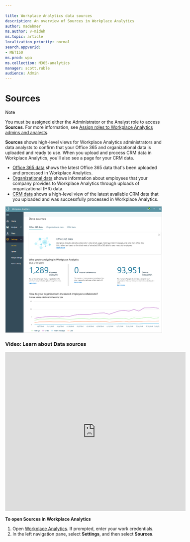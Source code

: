 ```yaml
---

title: Workplace Analytics data sources
description: An overview of Sources in Workplace Analytics 
author: madehmer
ms.author: v-mideh
ms.topic: article
localization_priority: normal 
search.appverid:
- MET150
ms.prod: wpa
ms.collection: M365-analytics
manager: scott.ruble
audience: Admin
---
```


# Sources

>[!Note]
>You must be assigned either the Administrator or the Analyst role to access **Sources**. For more information, see [Assign roles to Workplace Analytics admins and analysts](../setup/assign-roles-to-wpa-admins.md).

**Sources** shows high-level views for Workplace Analytics administrators and data analysts to confirm that your Office 365 and organizational data is uploaded and ready to use. When you upload and process CRM data in Workplace Analytics, you'll also see a page for your CRM data.

* [Office 365 data](office-365-data.md) shows the latest Office 365 data that's been uploaded and processed in Workplace Analytics.
* [Organizational data](organizational-data.md) shows information about employees that your company provides to Workplace Analytics through uploads of organizational (HR) data.
* [CRM data](crm-data.md) shows a high-level view of the latest available CRM data that you uploaded and was successfully processed in Workplace Analytics.

![Sources](../images/WpA/Use/sources-o365.png)

### Video: Learn about Data sources

<!-- FOR THIS VIDEO LINK, VERIFY THE EMBED/SCREEN SETTINGS. 
WE USE THE FOLLOWING ONES IN OTHER PLACES: 

<iframe allowfullscreen="" mozallowfullscreen="" webkitallowfullscreen=""></iframe>
-->

<iframe src="https://player.vimeo.com/video/434890175" width="580" height="512" frameborder="0" allow="autoplay; fullscreen" allowfullscreen></iframe>

**To open Sources in Workplace Analytics** 

1. Open [Workplace Analytics](https://workplaceanalytics.office.com). If prompted, enter your work credentials.
2. In the left navigation pane, select **Settings**, and then select **Sources**.
